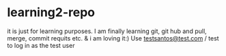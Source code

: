 # learning2-repo
 it is just for learning purposes. I am finally learning git, git hub and pull, merge, commit requits etc. & i am loving it:)
 Use testsantos@test.com / test to log in as the test user
